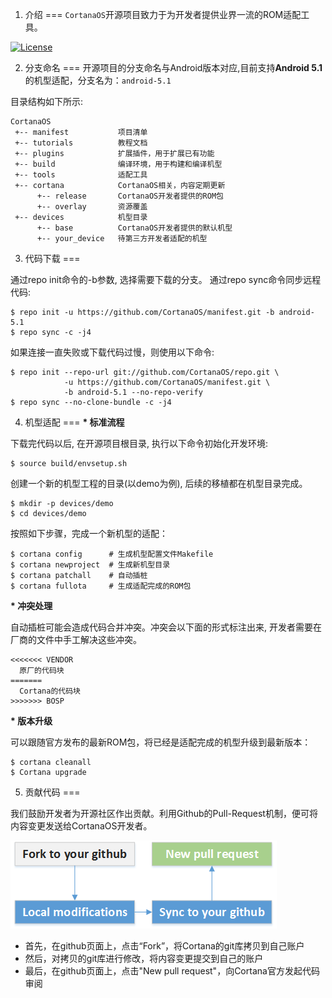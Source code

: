 1. 介绍
===
`CortanaOS`开源项目致力于为开发者提供业界一流的ROM适配工具。

[![License](https://img.shields.io/badge/License-Apache%20V2.0-blue.svg)](LICENSE)


2. 分支命名
===
开源项目的分支命名与Android版本对应,目前支持**Android 5.1**的机型适配，分支名为：`android-5.1`

目录结构如下所示: 

    CortanaOS
     +-- manifest           项目清单
     +-- tutorials          教程文档
     +-- plugins            扩展插件，用于扩展已有功能
     +-- build              编译环境，用于构建和编译机型
     +-- tools              适配工具
     +-- cortana            CortanaOS相关，内容定期更新
          +-- release       CortanaOS开发者提供的ROM包
          +-- overlay       资源覆盖
     +-- devices            机型目录
          +-- base          CortanaOS开发者提供的默认机型
          +-- your_device   待第三方开发者适配的机型


3. 代码下载
===

通过repo init命令的-b参数, 选择需要下载的分支。
通过repo sync命令同步远程代码: 

    $ repo init -u https://github.com/CortanaOS/manifest.git -b android-5.1
    $ repo sync -c -j4

如果连接一直失败或下载代码过慢，则使用以下命令:

    $ repo init --repo-url git://github.com/CortanaOS/repo.git \
                -u https://github.com/CortanaOS/manifest.git \
                -b android-5.1 --no-repo-verify
    $ repo sync --no-clone-bundle -c -j4


4. 机型适配
===
<b>* 标准流程</b>

下载完代码以后, 在开源项目根目录, 执行以下命令初始化开发环境: 

    $ source build/envsetup.sh

创建一个新的机型工程的目录(以demo为例), 后续的移植都在机型目录完成。

    $ mkdir -p devices/demo
    $ cd devices/demo

按照如下步骤，完成一个新机型的适配：

    $ cortana config      # 生成机型配置文件Makefile
    $ cortana newproject  # 生成新机型目录
    $ cortana patchall    # 自动插桩
    $ cortana fullota     # 生成适配完成的ROM包


<b>* 冲突处理</b>

自动插桩可能会造成代码合并冲突。冲突会以下面的形式标注出来, 开发者需要在厂商的文件中手工解决这些冲突。

    <<<<<<< VENDOR
      原厂的代码块
    =======
      Cortana的代码块
    >>>>>>> BOSP


<b>* 版本升级</b>

可以跟随官方发布的最新ROM包，将已经是适配完成的机型升级到最新版本：

    $ cortana cleanall
    $ Cortana upgrade


5. 贡献代码
===

我们鼓励开发者为开源社区作出贡献。利用Github的Pull-Request机制，便可将内容变更发送给CortanaOS开发者。

![image](github-pull-request.png)

- 首先，在github页面上，点击“Fork”，将Cortana的git库拷贝到自己账户
- 然后，对拷贝的git库进行修改，将内容变更提交到自己的账户
- 最后，在github页面上，点击"New pull request"，向Cortana官方发起代码审阅
